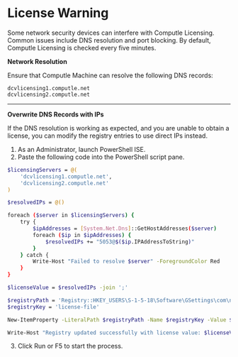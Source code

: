 # License Warning

Some network security devices can interfere with Computle Licensing. Common issues include DNS resolution and port blocking. By default, Computle Licensing is checked every five minutes.&#x20;

**Network Resolution**

Ensure that Computle Machine can resolve the following DNS records:

```
dcvlicensing1.computle.net
dcvlicensing2.computle.net
```

***

**Overwrite DNS Records with IPs**

If the DNS resolution is working as expected, and you are unable to obtain a license, you can modify the registry entries to use direct IPs instead.&#x20;

1. As an Administrator, launch PowerShell ISE.
2. Paste the following code into the PowerShell script pane.

```sh
$licensingServers = @(
    'dcvlicensing1.computle.net',
    'dcvlicensing2.computle.net'
)

$resolvedIPs = @()

foreach ($server in $licensingServers) {
    try {
        $ipAddresses = [System.Net.Dns]::GetHostAddresses($server)
        foreach ($ip in $ipAddresses) {
            $resolvedIPs += "5053@$($ip.IPAddressToString)"
        }
    } catch {
        Write-Host "Failed to resolve $server" -ForegroundColor Red
    }
}

$licenseValue = $resolvedIPs -join ';'

$registryPath = 'Registry::HKEY_USERS\S-1-5-18\Software\GSettings\com\nicesoftware\dcv\license'
$registryKey = 'license-file'

New-ItemProperty -LiteralPath $registryPath -Name $registryKey -Value $licenseValue -PropertyType String -Force -ErrorAction SilentlyContinue

Write-Host "Registry updated successfully with license value: $licenseValue" -ForegroundColor Green
```

3. Click Run or F5 to start the process.&#x20;
